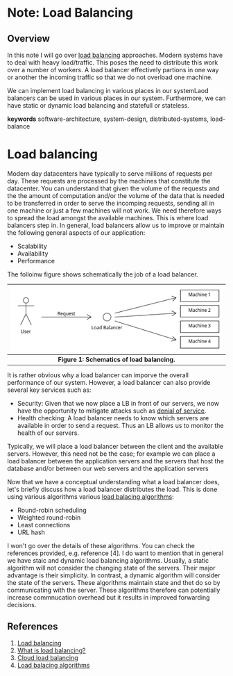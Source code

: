 # Note: Load Balancing

## Overview

In this note I will go over <a href="https://en.wikipedia.org/wiki/Load_balancing_(computing)">load balancing</a> approaches. Modern systems  have to 
deal with heavy load/traffic. This poses the need to distribute this work over a number
of workers. A load balancer effectively partions in one way or another the incoming traffic
so that we do not overload one machine. 

We can implement load balancing in various places in our systemLaod balancers can be used in various places in our system. Furthermore, we can have static or dynamic load balancing 
and statefull or stateless.


**keywords** software-architecture, system-design, distributed-systems, load-balance


# Load balancing

Modern day datacenters have typically to serve millions of requests per day. These requests are processed
by the machines that constitute the datacenter. You can understand that given the volume of the requests and the
the amount of computation and/or the volume of the data that is needed to be transferred in order to serve the incomping requests, sending all in one machine or
just a few machines will not work. We need therefore ways to spread the load amongst the available machines.
This is where load balancers step in. In general, load balancers allow us to improve or maintain the following
general aspects of our application: 

- Scalability
- Availability
- Performance

The folloinw figure shows schematically the job of a load balancer.

| ![load-balancing](./imgs/load_balancer_schematics.png)    |
|:---------------------------------------------------------:|
|      **Figure 1: Schematics of load balancing.**          |


It is rather obvious why a load balancer can imporve the overall performance of our system.
However, a load balancer can also provide several key services such as:

- Security: Given that we now place a LB in front of our servers, we now have the opportunity to mitigate attacks such as <a href="https://en.wikipedia.org/wiki/Denial-of-service_attack">denial of service</a>.
- Health checking:  A load balancer needs to know which servers are available in order to send a request. Thus an LB allows us to monitor the health of our servers.

Typically, we will place a load balancer between the client and the available servers.
However, this need not be the case; for example we can place a load balancer between the application servers and the 
servers that host the database and/or  between our web servers and the application servers

Now that we have  a conceptual understanding what a load balancer does, let's briefly discuss how a load balancer distributes
the load. This is done using various algorithms various <a href="https://kemptechnologies.com/load-balancer/load-balancing-algorithms-techniques">load balacing algorithms</a>:

- Round-robin scheduling
- Weighted round-robin
- Least connections
- URL hash

I won't go over the details of these algorithms. You can check the references provided, e.g. reference [4].
I do want to mention that in general we have staic and dynamic load balancing algorithms.
Usually, a static algorithm will not consider the changing state of the servers. Their major advantage is their simplicity.
In contrast, a dynamic algorithm will consider the state of the servers. These  algorithms maintain state and thet do so by communicating with the server.
These algorithms therefore can potentially increase commnucation overhead but it results in improved forwarding decisions.


## References

1. <a href="https://en.wikipedia.org/wiki/Load_balancing_(computing)">Load balancing</a>
2. <a href="https://aws.amazon.com/what-is/load-balancing/">What is load balancing?</a>
3. <a href="https://cloud.google.com/load-balancing">Cloud load balancing</a>
4. <a href="https://kemptechnologies.com/load-balancer/load-balancing-algorithms-techniques">Load balacing algorithms</a>
